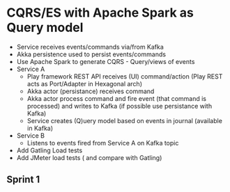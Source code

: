 # CQRS/ES with Apache Spark as Query model

- Service receives events/commands via/from Kafka
- Akka persistence used to persist events/commands
- Use Apache Spark to generate CQRS - Query/views of events
- Service A
  - Play framework REST API receives (UI) command/action (Play REST acts as Port/Adapter in Hexagonal arch)
  - Akka actor (persistance) receives command
  - Akka actor process command and fire event (that command is processed) and writes to Kafka (if possible use persistance with Kafka)
  - Service creates (Q)uery model based on events in journal (available in Kafka)
- Service B
  - Listens to events fired from Service A on Kafka topic
- Add Gatling Load tests
- Add JMeter load tests ( and compare with Gatling)

## Sprint 1
